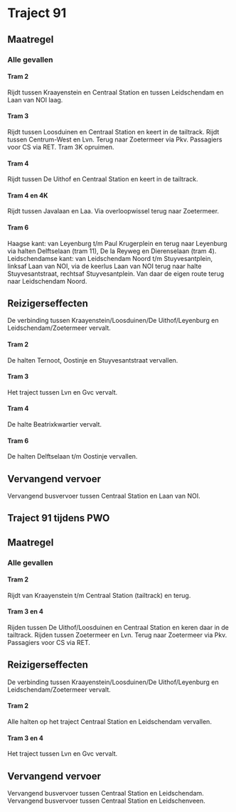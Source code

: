 # Traject 91
## Maatregel
### Alle gevallen

#### Tram 2
Rijdt tussen Kraayenstein en Centraal Station en tussen Leidschendam en Laan van NOI laag.

#### Tram 3
Rijdt tussen Loosduinen en Centraal Station en keert in de tailtrack.
Rijdt tussen Centrum-West en Lvn. Terug naar Zoetermeer via Pkv. Passagiers voor CS via RET.
Tram 3K opruimen.

#### Tram 4
Rijdt tussen De Uithof en Centraal Station en keert in de tailtrack.

#### Tram 4 en 4K
Rijdt tussen Javalaan en Laa. Via overloopwissel terug naar Zoetermeer.

#### Tram 6
Haagse kant: van Leyenburg t/m Paul Krugerplein en terug naar Leyenburg via halten Delftselaan (tram 11), De la Reyweg en Dierenselaan (tram 4).  
Leidschendamse kant: van Leidschendam Noord t/m Stuyvesantplein, linksaf Laan van NOI, via de keerlus Laan van NOI terug naar halte Stuyvesantstraat, rechtsaf Stuyvesantplein. Van daar de eigen route terug naar Leidschendam Noord.

## Reizigerseffecten
De verbinding tussen Kraayenstein/Loosduinen/De Uithof/Leyenburg en Leidschendam/Zoetermeer vervalt.

#### Tram 2
De halten Ternoot, Oostinje en Stuyvesantstraat vervallen.

#### Tram 3
Het traject tussen Lvn en Gvc vervalt.

#### Tram 4
De halte Beatrixkwartier vervalt.

#### Tram 6
De halten Delftselaan t/m Oostinje vervallen.

## Vervangend vervoer
Vervangend busvervoer tussen Centraal Station en Laan van NOI.

## Traject 91 tijdens PWO
## Maatregel
### Alle gevallen

#### Tram 2
Rijdt van Kraayenstein t/m Centraal Station (tailtrack) en terug.

#### Tram 3 en 4
Rijden tussen De Uithof/Loosduinen en Centraal Station en keren daar in de tailtrack.
Rijden tussen Zoetermeer en Lvn. Terug naar Zoetermeer via Pkv. Passagiers voor CS via RET.

## Reizigerseffecten
De verbinding tussen Kraayenstein/Loosduinen/De Uithof/Leyenburg en Leidschendam/Zoetermeer vervalt.

#### Tram 2
Alle halten op het traject Centraal Station en Leidschendam vervallen.

#### Tram 3 en 4
Het traject tussen Lvn en Gvc vervalt.

## Vervangend vervoer
Vervangend busvervoer tussen Centraal Station en Leidschendam.
Vervangend busvervoer tussen Centraal Station en Leidschenveen.

